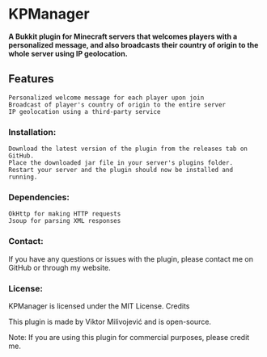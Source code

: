 # KPManager


**A Bukkit plugin for Minecraft servers that welcomes players with a personalized message, and also broadcasts their country of origin to the whole server using IP geolocation.**

## Features

    Personalized welcome message for each player upon join
    Broadcast of player's country of origin to the entire server
    IP geolocation using a third-party service

### Installation:

    Download the latest version of the plugin from the releases tab on GitHub.
    Place the downloaded jar file in your server's plugins folder.
    Restart your server and the plugin should now be installed and running.

### Dependencies:

    OkHttp for making HTTP requests
    Jsoup for parsing XML responses

### Contact:
If you have any questions or issues with the plugin, please contact me on GitHub or through my website.

### License:
KPManager is licensed under the MIT License.
Credits

This plugin is made by Viktor Milivojević and is open-source.

Note: If you are using this plugin for commercial purposes, please credit me.

